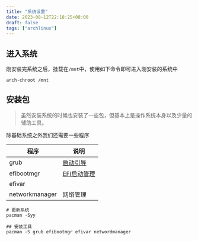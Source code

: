 ```yaml
---
title: "系统设置"
date: 2023-08-12T22:18:25+08:00
draft: false
tags: ["archlinux"]
---
```


## 进入系统

刚安装完系统之后，挂载在`/mnt`中，使用如下命令即可进入刚安装的系统中
```shell
arch-chroot /mnt
```

## 安装包

> 虽然安装系统的时候也安装了一些包，但基本上是操作系统本身以及少量的辅助工具。

除基础系统之外我们还需要一些程序

| 程序           | 说明                                                            |
| -------------- | --------------------------------------------------------------- |
| grub           | [启动引导](https://zhuanlan.zhihu.com/p/492509251)              |
| efibootmgr     | [EFI启动管理](https://www.python100.com/html/0YE55LG6P62F.html) |
| efivar         |                                                                 |
| networkmanager | 网络管理                                                        |

```shell
# 更新系统
pacman -Syy

## 安装工具
pacman -S grub efibootmgr efivar networdmanager 
```

## 

